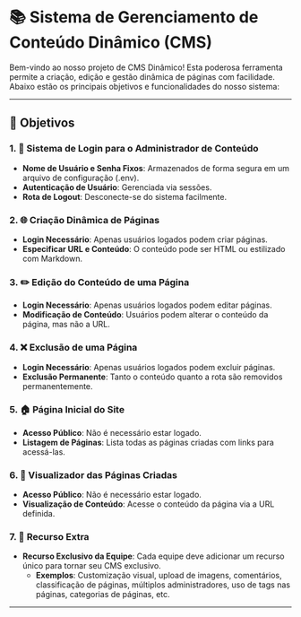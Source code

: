 # 📚 Sistema de Gerenciamento de Conteúdo Dinâmico (CMS)

Bem-vindo ao nosso projeto de CMS Dinâmico! Esta poderosa ferramenta permite a criação, edição e gestão dinâmica de páginas com facilidade. Abaixo estão os principais objetivos e funcionalidades do nosso sistema:

---

## 🎯 Objetivos

### 1. 🔐 Sistema de Login para o Administrador de Conteúdo

- **Nome de Usuário e Senha Fixos**: Armazenados de forma segura em um arquivo de configuração (.env).
- **Autenticação de Usuário**: Gerenciada via sessões.
- **Rota de Logout**: Desconecte-se do sistema facilmente.

### 2. 🌐 Criação Dinâmica de Páginas

- **Login Necessário**: Apenas usuários logados podem criar páginas.
- **Especificar URL e Conteúdo**: O conteúdo pode ser HTML ou estilizado com Markdown.

### 3. ✏️ Edição do Conteúdo de uma Página

- **Login Necessário**: Apenas usuários logados podem editar páginas.
- **Modificação de Conteúdo**: Usuários podem alterar o conteúdo da página, mas não a URL.

### 4. ❌ Exclusão de uma Página

- **Login Necessário**: Apenas usuários logados podem excluir páginas.
- **Exclusão Permanente**: Tanto o conteúdo quanto a rota são removidos permanentemente.

### 5. 🏠 Página Inicial do Site

- **Acesso Público**: Não é necessário estar logado.
- **Listagem de Páginas**: Lista todas as páginas criadas com links para acessá-las.

### 6. 📄 Visualizador das Páginas Criadas

- **Acesso Público**: Não é necessário estar logado.
- **Visualização de Conteúdo**: Acesse o conteúdo da página via a URL definida.

### 7. 🌟 Recurso Extra

- **Recurso Exclusivo da Equipe**: Cada equipe deve adicionar um recurso único para tornar seu CMS exclusivo.
  - **Exemplos**: Customização visual, upload de imagens, comentários, classificação de páginas, múltiplos administradores, uso de tags nas páginas, categorias de páginas, etc.

---
